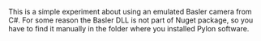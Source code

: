 This is a simple experiment about using an emulated Basler camera from C#.
For some reason the Basler DLL is not part of Nuget package, so you have to find it manually in the folder where you installed Pylon software.
